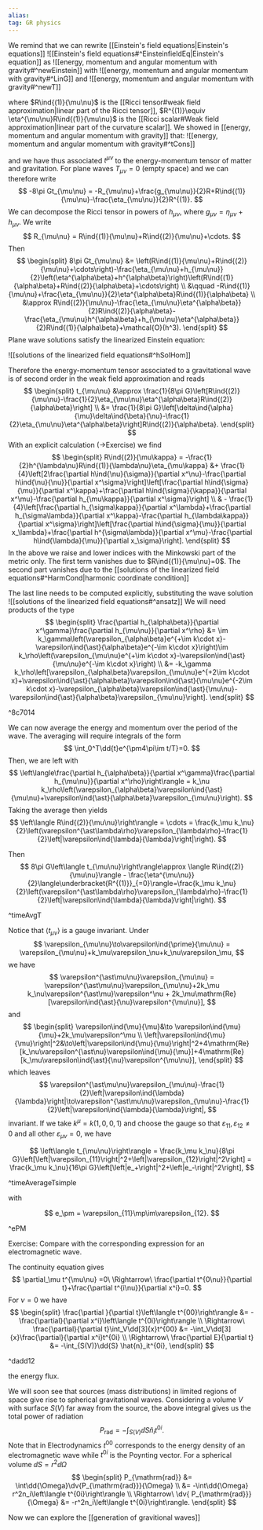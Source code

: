 ```yaml
---
alias:
tag: GR physics
---
```


We remind that we can rewrite [[Einstein's field equations|Einstein's equations]]
![[Einstein's field equations#^EinsteinfieldEq|Einstein's equation]]
as
![[energy, momentum and angular momentum with gravity#^newEinstein]]
with ![[energy, momentum and angular momentum with gravity#^LinG]] and ![[energy, momentum and angular momentum with gravity#^newT]]

where $R\ind{(1)}{\mu\nu}$ is the [[Ricci tensor#weak field approximation|linear part of the Ricci tensor]], $R^{(1)}\equiv \eta^{\mu\nu}R\ind{(1)}{\mu\nu}$ is the [[Ricci scalar#Weak field approximation|linear part of the curvature scalar]].
We showed in [[energy, momentum and angular momentum with gravity]] that:
![[energy, momentum and angular momentum with gravity#^tCons]]

and we have thus associated $t^{\mu\nu}$ to the energy-momentum tensor of matter and gravitation. For plane waves $T_{\mu\nu}=0$ (empty space) and we can therefore write
$$
    -8\pi Gt_{\mu\nu} = -R_{\mu\nu}+\frac{g_{\mu\nu}}{2}R+R\ind{(1)}{\mu\nu}-\frac{\eta_{\mu\nu}}{2}R^{(1)}.
$$
We can decompose the Ricci tensor in powers of $h_{\mu\nu}$, where $g_{\mu\nu} = \eta_{\mu\nu} + h_{\mu\nu}$. We write
$$
    R_{\mu\nu} = R\ind{(1)}{\mu\nu}+R\ind{(2)}{\mu\nu}+\cdots.
$$
Then
$$
\begin{split}
    8\pi Gt_{\mu\nu} &= \left(R\ind{(1)}{\mu\nu}+R\ind{(2)}{\mu\nu}+\cdots\right)-\frac{\eta_{\mu\nu}+h_{\mu\nu}}{2}\left(\eta^{\alpha\beta}+h^{\alpha\beta}\right)\left(R\ind{(1)}{\alpha\beta}+R\ind{(2)}{\alpha\beta}+\cdots\right) \\
    &\qquad -R\ind{(1)}{\mu\nu}+\frac{\eta_{\mu\nu}}{2}\eta^{\alpha\beta}R\ind{(1)}{\alpha\beta} \\
    &\approx R\ind{(2)}{\mu\nu}-\frac{\eta_{\mu\nu}\eta^{\alpha\beta}}{2}R\ind{(2)}{\alpha\beta}-\frac{\eta_{\mu\nu}h^{\alpha\beta}+h_{\mu\nu}\eta^{\alpha\beta}}{2}R\ind{(1)}{\alpha\beta}+\mathcal{O}(h^3).
\end{split}
$$
Plane wave solutions satisfy the linearized Einstein equation:

![[solutions of the linearized field equations#^hSolHom]]

Therefore the energy-momentum tensor associated to a gravitational wave is of second order in the weak field approximation and reads
$$
\begin{split}
    t_{\mu\nu} &\approx \frac{1}{8\pi G}\left[R\ind{(2)}{\mu\nu}-\frac{1}{2}\eta_{\mu\nu}\eta^{\alpha\beta}R\ind{(2)}{\alpha\beta}\right] \\
    &= \frac{1}{8\pi G}\left[\delta\ind{\alpha}{\mu}\delta\ind{\beta}{\nu}-\frac{1}{2}\eta_{\mu\nu}\eta^{\alpha\beta}\right]R\ind{(2)}{\alpha\beta}.
\end{split}
$$
With an explicit calculation ($\rightarrow$Exercise) we find 
$$
\begin{split}
    R\ind{(2)}{\mu\kappa} = -\frac{1}{2}h^{\lambda\nu}R\ind{(1)}{\lambda\nu}\eta_{\mu\kappa} &+ \frac{1}{4}\left[2\frac{\partial h\ind{\nu}{\sigma}}{\partial x^\nu}-\frac{\partial h\ind{\nu}{\nu}}{\partial x^\sigma}\right]\left[\frac{\partial h\ind{\sigma}{\mu}}{\partial x^\kappa}+\frac{\partial h\ind{\sigma}{\kappa}}{\partial x^\mu}-\frac{\partial h_{\mu\kappa}}{\partial x^\sigma}\right] \\ 
    & - \frac{1}{4}\left[\frac{\partial h_{\sigma\kappa}}{\partial x^\lambda}+\frac{\partial h_{\sigma\lambda}}{\partial x^\kappa}-\frac{\partial h_{\lambda\kappa}}{\partial x^\sigma}\right]\left[\frac{\partial h\ind{\sigma}{\mu}}{\partial x_\lambda}+\frac{\partial h^{\sigma\lambda}}{\partial x^\mu}-\frac{\partial h\ind{\lambda}{\mu}}{\partial x_\sigma}\right].
\end{split}
$$
In the above we raise and lower indices with the Minkowski part of the metric only. The first term vanishes due to $R\ind{(1)}{\mu\nu}=0$. The second part vanishes due to the [[solutions of the linearized field equations#^HarmCond|harmonic coordinate condition]]

The last line needs to be computed explicitly, substituting the wave solution
![[solutions of the linearized field equations#^ansatz]]
We will need products of the type
$$
\begin{split}
    \frac{\partial h_{\alpha\beta}}{\partial x^\gamma}\frac{\partial h_{\mu\nu}}{\partial x^\rho} &= \im k_\gamma\left(\varepsilon_{\alpha\beta}e^{+\im k\cdot x}-\varepsilon\ind{\ast}{\alpha\beta}e^{-\im k\cdot x}\right)\im k_\rho\left(\varepsilon_{\mu\nu}e^{+\im k\cdot x}-\varepsilon\ind{\ast}{\mu\nu}e^{-\im k\cdot x}\right) \\
    &= -k_\gamma k_\rho\left[\varepsilon_{\alpha\beta}\varepsilon_{\mu\nu}e^{+2\im k\cdot x}+\varepsilon\ind{\ast}{\alpha\beta}\varepsilon\ind{\ast}{\mu\nu}e^{-2\im k\cdot x}-\varepsilon_{\alpha\beta}\varepsilon\ind{\ast}{\mu\nu}-\varepsilon\ind{\ast}{\alpha\beta}\varepsilon_{\mu\nu}\right].
\end{split}
$$

^8c7014

We can now average the energy and momentum over the period of the wave. The averaging will require integrals of the form
$$
    \int_0^T\dd{t}e^{\pm4\pi\im t/T}=0.
$$
Then, we are left with 
$$
    \left\langle\frac{\partial h_{\alpha\beta}}{\partial x^\gamma}\frac{\partial h_{\mu\nu}}{\partial x^\rho}\right\rangle = k_\nu k_\rho\left(\varepsilon_{\alpha\beta}\varepsilon\ind{\ast}{\mu\nu}+\varepsilon\ind{\ast}{\alpha\beta}\varepsilon_{\mu\nu}\right).
$$
Taking the average then yields
$$
    \left\langle R\ind{(2)}{\mu\nu}\right\rangle = \cdots = \frac{k_\mu k_\nu}{2}\left(\varepsilon^{\ast\lambda\rho}\varepsilon_{\lambda\rho}-\frac{1}{2}\left|\varepsilon\ind{\lambda}{\lambda}\right|\right).
$$

Then
$$
    8\pi G\left\langle t_{\mu\nu}\right\rangle\approx \langle R\ind{(2)}{\mu\nu}\rangle - \frac{\eta^{\mu\nu}}{2}\langle\underbracket{R^{(1)}}_{=0}\rangle=\frac{k_\mu k_\nu}{2}\left(\varepsilon^{\ast\lambda\rho}\varepsilon_{\lambda\rho}-\frac{1}{2}\left|\varepsilon\ind{\lambda}{\lambda}\right|\right).
$$

^timeAvgT

Notice that $\left\langle t_{\mu\nu}\right\rangle$ is a gauge invariant. Under
$$
    \varepsilon_{\mu\nu}\to\varepsilon\ind{\prime}{\mu\nu} = \varepsilon_{\mu\nu}+k_\mu\varepsilon_\nu+k_\nu\varepsilon_\mu,
$$
we have
$$
    \varepsilon^{\ast\mu\nu}\varepsilon_{\mu\nu} = \varepsilon^{\ast\mu\nu}\varepsilon_{\mu\nu}+2k_\mu k_\nu\varepsilon^{\ast\mu}\varepsilon^\nu + 2k_\mu\mathrm{Re}[\varepsilon\ind{\ast}{\nu}\varepsilon^{\mu\nu}],
$$
and
$$
\begin{split}
    \varepsilon\ind{\mu}{\mu}&\to \varepsilon\ind{\mu}{\mu}+2k_\mu\varepsilon^\mu \\
    \left|\varepsilon\ind{\mu}{\mu}\right|^2&\to\left|\varepsilon\ind{\mu}{\mu}\right|^2+4\mathrm{Re}[k_\nu\varepsilon^{\ast\nu}\varepsilon\ind{\mu}{\mu}]+4\mathrm{Re}[k_\mu\varepsilon\ind{\ast}{\nu}\varepsilon^{\mu\nu}],
\end{split}
$$
which leaves
$$
    \varepsilon^{\ast\mu\nu}\varepsilon_{\mu\nu}-\frac{1}{2}\left|\varepsilon\ind{\lambda}{\lambda}\right|\to\varepsilon^{\ast\mu\nu}\varepsilon_{\mu\nu}-\frac{1}{2}\left|\varepsilon\ind{\lambda}{\lambda}\right|,
$$
invariant. If we take $k^\mu=k(1,0,0,1)$ and choose the gauge so that $\varepsilon_{11},\varepsilon_{12}\neq0$ and all other $\varepsilon_{\mu\nu}=0$, we have

$$
    \left\langle t_{\mu\nu}\right\rangle = \frac{k_\mu k_\nu}{8\pi G}\left[\left|\varepsilon_{11}\right|^2+\left|\varepsilon_{12}\right|^2\right] = \frac{k_\mu k_\nu}{16\pi G}\left[\left|e_+\right|^2+\left|e_-\right|^2\right],
$$

^timeAverageTsimple

with

$$
    e_\pm = \varepsilon_{11}\mp\im\varepsilon_{12}.
$$

^ePM


Exercise: Compare with the corresponding expression for an electromagnetic wave.

The continuity equation gives
$$
    \partial_\mu t^{\mu\nu} =0\ \Rightarrow\ \frac{\partial t^{0\nu}}{\partial t}+\frac{\partial t^{i\nu}}{\partial x^i}=0.
$$
For $\nu=0$ we have
$$
\begin{split}
    \frac{\partial }{\partial t}\left\langle t^{00}\right\rangle &= -\frac{\partial}{\partial x^i}\left\langle t^{0i}\right\rangle \\
    \Rightarrow\ \frac{\partial}{\partial t}\int_V\dd[3]{x}t^{00}  &= -\int_V\dd[3]{x}\frac{\partial}{\partial x^i}t^{0i} \\
    \Rightarrow\ \frac{\partial E}{\partial t} &= -\int_{S(V)}\dd{S} \hat{n}_it^{0i},
\end{split}
$$

^dadd12

the energy flux.

We will soon see that sources (mass distributions) in limited regions of space give rise to spherical gravitational waves. Considering a volume $V$ with surface $S(V)$ far away from the source, the above integral gives us the total power of radiation
$$
    P_{\mathrm{rad}} = -\int_{S(V)}\dd{S}\hat{n}_it^{0i}.
$$
Note that in Electrodynamics $t^{00}$ corresponds to the energy density of an electromagnetic wave while $t^{0i}$ is the Poynting vector. 
For a spherical volume $\dd{S}=r^2\dd{\Omega}$
$$
\begin{split}
    P_{\mathrm{rad}} &= \int\dd{\Omega}\dv{P_{\mathrm{rad}}}{\Omega} \\
    &= -\int\dd{\Omega} r^2n_i\left\langle t^{0i}\right\rangle \\
    \Rightarrow\ \dv{ P_{\mathrm{rad}}}{\Omega} &= -r^2n_i\left\langle t^{0i}\right\rangle.
\end{split}
$$

Now we can explore the [[generation of gravitional waves]]
